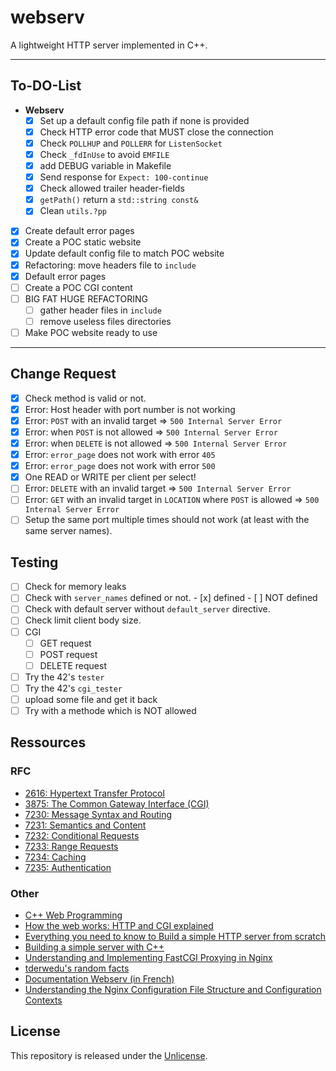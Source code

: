 # webserv
A lightweight HTTP server implemented in C++.

---

## To-DO-List

 - **Webserv**
 	- [x] Set up a default config file path if none is provided
	- [x] Check HTTP error code that MUST close the connection
	- [x] Check `POLLHUP` and `POLLERR` for `ListenSocket`
	- [x] Check `_fdInUse` to avoid `EMFILE`
	- [x] add DEBUG variable in Makefile
	- [x] Send response for `Expect: 100-continue`
	- [x] Check allowed trailer header-fields
	- [x] `getPath()` return a `std::string const&`
	- [x] Clean `utils.?pp`
 - [x] Create default error pages
 - [x] Create a POC static website
 - [x] Update default config file to match POC website
 - [x] Refactoring: move headers file to `include`
 - [x] Default error pages
 - [ ] Create a POC CGI content
 - [ ] BIG FAT HUGE REFACTORING
	 - [ ] gather header files in `include`
	 - [ ] remove useless files directories
 - [ ] Make POC website ready to use

---

## Change Request
- [x] Check method is valid or not.
- [x] Error: Host header with port number is not working
- [x] Error: `POST` with an invalid target => `500 Internal Server Error`
- [x] Error: when `POST` is not allowed => `500 Internal Server Error`
- [x] Error: when `DELETE` is not allowed => `500 Internal Server Error`
- [x] Error: `error_page` does not work with error `405`
- [x] Error: `error_page` does not work with error `500`
- [x] One READ or WRITE per client per select!
- [ ] Error: `DELETE` with an invalid target => `500 Internal Server Error`
- [ ] Error: `GET` with an invalid target in `LOCATION` where `POST` is allowed => `500 Internal Server Error`
- [ ] Setup the same port multiple times should not work (at least with the same server names).

## Testing
 - [ ] Check for memory leaks
 - [ ] Check with `server_names` defined or not.
		- [x] defined
		- [ ] NOT defined
 - [ ] Check with default server without `default_server` directive.
 - [ ] Check limit client body size.
 - [ ] CGI
	- [ ] GET request
	- [ ] POST request
	- [ ] DELETE request
 - [ ] Try the 42's `tester`
 - [ ] Try the 42's `cgi_tester`
 - [ ] upload some file and get it back
 - [ ] Try with a methode which is NOT allowed

## Ressources

### RFC

- [2616: Hypertext Transfer Protocol](https://www.rfc-editor.org/rfc/pdfrfc/rfc2616.txt.pdf)
- [3875: The Common Gateway Interface (CGI)](https://www.rfc-editor.org/rfc/pdfrfc/rfc3875.txt.pdf)
- [7230: Message Syntax and Routing](https://www.rfc-editor.org/rfc/pdfrfc/rfc7230.txt.pdf)
- [7231: Semantics and Content](https://www.rfc-editor.org/rfc/pdfrfc/rfc7231.txt.pdf)
- [7232: Conditional Requests](https://www.rfc-editor.org/rfc/pdfrfc/rfc7232.txt.pdf)
- [7233: Range Requests](https://www.rfc-editor.org/rfc/pdfrfc/rfc7233.txt.pdf)
- [7234: Caching](https://www.rfc-editor.org/rfc/pdfrfc/rfc7234.txt.pdf)
- [7235: Authentication](https://www.rfc-editor.org/rfc/pdfrfc/rfc7235.txt.pdf)

### Other

- [C++ Web Programming](https://www.tutorialspoint.com/cplusplus/cpp_web_programming.htm)
- [How the web works: HTTP and CGI explained](https://www.garshol.priv.no/download/text/http-tut.html)
- [Everything you need to know to Build a simple HTTP server from scratch](https://medium.com/from-the-scratch/http-server-what-do-you-need-to-know-to-build-a-simple-http-server-from-scratch-d1ef8945e4fa)
- [Building a simple server with C++](https://ncona.com/2019/04/building-a-simple-server-with-cpp/)
- [Understanding and Implementing FastCGI Proxying in Nginx](https://www.digitalocean.com/community/tutorials/understanding-and-implementing-fastcgi-proxying-in-nginx)
- [tderwedu's random facts](https://github.com/tderwedu/42cursus/blob/main/12_Inception/RandomFacts.md)
- [Documentation Webserv (in French)](https://www.notion.so/etelcode/Documentation-Webserv-320727979ffd4176a7dd5ba41aaadf46)
- [Understanding the Nginx Configuration File Structure and Configuration Contexts](https://www.digitalocean.com/community/tutorials/understanding-the-nginx-configuration-file-structure-and-configuration-contexts)

## License

This repository is released under the [Unlicense](https://github.com/maxdesalle/webserv/blob/main/LICENSE).
